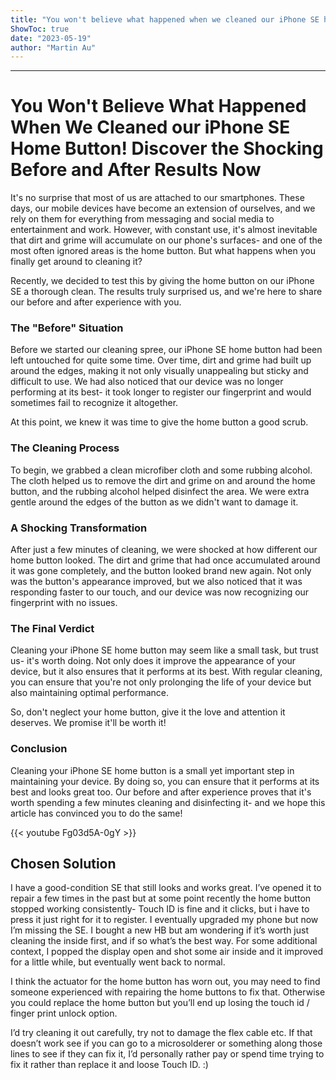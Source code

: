 ```yaml
---
title: "You won't believe what happened when we cleaned our iPhone SE home button! Discover the shocking before and after results now."
ShowToc: true 
date: "2023-05-19"
author: "Martin Au"
---
```

*****
# You Won't Believe What Happened When We Cleaned our iPhone SE Home Button! Discover the Shocking Before and After Results Now

It's no surprise that most of us are attached to our smartphones. These days, our mobile devices have become an extension of ourselves, and we rely on them for everything from messaging and social media to entertainment and work. However, with constant use, it's almost inevitable that dirt and grime will accumulate on our phone's surfaces- and one of the most often ignored areas is the home button. But what happens when you finally get around to cleaning it? 

Recently, we decided to test this by giving the home button on our iPhone SE a thorough clean. The results truly surprised us, and we're here to share our before and after experience with you.

### The "Before" Situation

Before we started our cleaning spree, our iPhone SE home button had been left untouched for quite some time. Over time, dirt and grime had built up around the edges, making it not only visually unappealing but sticky and difficult to use. We had also noticed that our device was no longer performing at its best- it took longer to register our fingerprint and would sometimes fail to recognize it altogether. 

At this point, we knew it was time to give the home button a good scrub.

### The Cleaning Process

To begin, we grabbed a clean microfiber cloth and some rubbing alcohol. The cloth helped us to remove the dirt and grime on and around the home button, and the rubbing alcohol helped disinfect the area. We were extra gentle around the edges of the button as we didn't want to damage it.

### A Shocking Transformation

After just a few minutes of cleaning, we were shocked at how different our home button looked. The dirt and grime that had once accumulated around it was gone completely, and the button looked brand new again. Not only was the button's appearance improved, but we also noticed that it was responding faster to our touch, and our device was now recognizing our fingerprint with no issues.

### The Final Verdict

Cleaning your iPhone SE home button may seem like a small task, but trust us- it's worth doing. Not only does it improve the appearance of your device, but it also ensures that it performs at its best. With regular cleaning, you can ensure that you're not only prolonging the life of your device but also maintaining optimal performance. 

So, don't neglect your home button, give it the love and attention it deserves. We promise it'll be worth it!

### Conclusion

Cleaning your iPhone SE home button is a small yet important step in maintaining your device. By doing so, you can ensure that it performs at its best and looks great too. Our before and after experience proves that it's worth spending a few minutes cleaning and disinfecting it- and we hope this article has convinced you to do the same!

{{< youtube Fg03d5A-0gY >}} 



## Chosen Solution
 I have a good-condition SE that still looks and works great. I’ve opened it to repair a few times in the past but at some point recently the home button stopped working consistently- Touch ID is fine and it clicks, but i have to press it just right for it to register. I eventually upgraded my phone but now I’m missing the SE.
I bought a new HB but am wondering if it’s worth just cleaning the inside first, and if so what’s the best way.
For some additional context, I popped the display open and shot some air inside and it improved for a little while, but eventually went back to normal.

 I think the actuator for the home button has worn out, you may need to find someone experienced with repairing the home buttons to fix that.
Otherwise you could replace the home button but you’ll end up losing the touch id / finger print unlock option.

 I’d try cleaning it out carefully, try not to damage the flex cable etc. If that doesn’t work see if you can go to a microsolderer or something along those lines to see if they can fix it, I’d personally rather pay or spend time trying to fix it rather than replace it and loose Touch ID. :)




